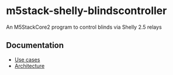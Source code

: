 # m5stack-shelly-blindscontroller

An M5StackCore2 program to control blinds via Shelly 2.5 relays

## Documentation

- [Use cases](documentation/use-cases.md)
- [Architecture](documentation/architecture.md)
